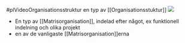 #plVideoOrganisationsstruktur 
en typ av [[Organisationsstuktur]]
**![](https://lh7-us.googleusercontent.com/tdQiTD0T9W4fowhSMla4u5rzEnqOBHoTFHPfreqDZ2qt9IwDncQpXK3R76VT8ovejYQLuu51CW13Li5jx7sDBBgccyioTlhXkoY4WmhIcYvZJ5NwAeaYAbE7Q-So_DZukNy-pY-B_Y6ijpoQZgz_wxI)**

- En typ av [[Matrisorganisation]], indelad efter något, ex funktionell indelning och olika projekt    
- en av de vanligaste [[Matrisorganisation]]erna